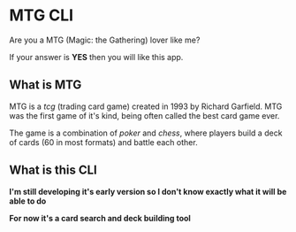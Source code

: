 # MTG CLI
Are you a MTG (Magic: the Gathering) lover like me?

If your answer is **YES** then you will like this app.

## What is MTG 
MTG is a *tcg* (trading card game) created in 1993 by Richard Garfield.
MTG was the first game of it's kind, being often called the best card game ever.

The game is a combination of *poker* and *chess*, where players build a deck of cards (60 in most formats) and battle each other.

## What is this CLI 
**I'm still developing it's early version so I don't know exactly what it will be able to do**

**For now it's a card search and deck building tool**